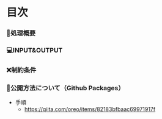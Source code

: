 # 目次
### 📖処理概要
### 💻INPUT&OUTPUT
### ❌制約条件
### 🎁公開方法について（Github Packages）
* 手順
  * https://qiita.com/oreo/items/82183bfbaac69971917f
